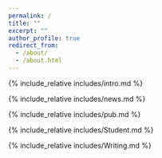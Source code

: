 ```yaml
---
permalink: /
title: ""
excerpt: ""
author_profile: true
redirect_from: 
  - /about/
  - /about.html
---
```


<span class="anchor" id="about-me"></span>
{% include_relative includes/intro.md %}

<span class="anchor" id="-news"></span>
{% include_relative includes/news.md %}

<span class="anchor" id="-pub"></span>
{% include_relative includes/pub.md %}

<span class="anchor" id="-Student"></span>
{% include_relative includes/Student.md %}

<span class="anchor" id="-Student"></span>
{% include_relative includes/Writing.md %}
